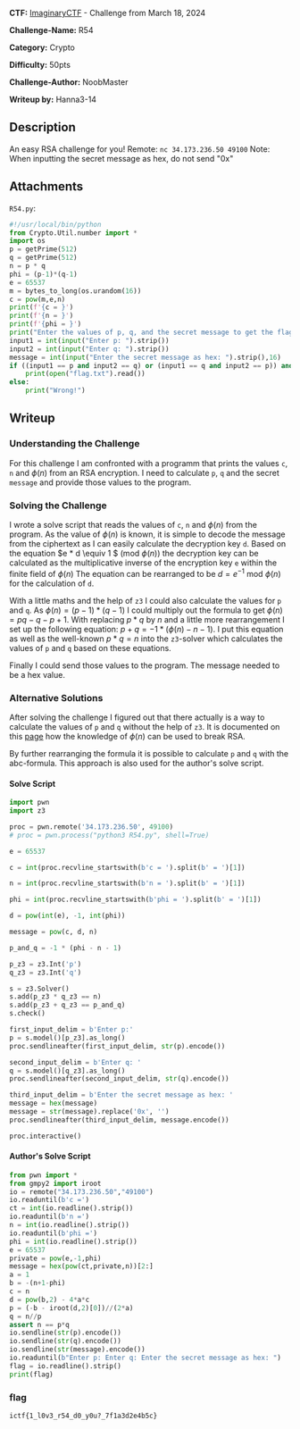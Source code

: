 **CTF:** [ImaginaryCTF](https://imaginaryctf.org/ArchivedChallenges) - Challenge from March 18, 2024

**Challenge-Name:** R54

**Category:** Crypto

**Difficulty:** 50pts

**Challenge-Author:** NoobMaster

**Writeup by:** Hanna3-14

## Description
An easy RSA challenge for you! Remote: `nc 34.173.236.50 49100` Note: When inputting the secret message as hex, do not send "0x"

## Attachments
`R54.py`:
```python
#!/usr/local/bin/python
from Crypto.Util.number import *
import os
p = getPrime(512)
q = getPrime(512)
n = p * q
phi = (p-1)*(q-1)
e = 65537
m = bytes_to_long(os.urandom(16))
c = pow(m,e,n)
print(f'{c = }')
print(f'{n = }')
print(f'{phi = }')
print("Enter the values of p, q, and the secret message to get the flag!\n")
input1 = int(input("Enter p: ").strip())
input2 = int(input("Enter q: ").strip())
message = int(input("Enter the secret message as hex: ").strip(),16)
if ((input1 == p and input2 == q) or (input1 == q and input2 == p)) and (message == m):
    print(open("flag.txt").read())
else:
    print("Wrong!")
```

## Writeup

### Understanding the Challenge
For this challenge I am confronted with a programm that prints the values `c`, `n` and $\phi(n)$ from an RSA encryption.
I need to calculate `p`, `q` and the secret `message` and provide those values to the program.

### Solving the Challenge
I wrote a solve script that reads the values of `c`, `n` and $\phi(n)$ from the program.
As the value of $\phi(n)$ is known, it is simple to decode the message from the ciphertext as I can easily calculate the decryption key `d`.
Based on the equation $e * d \equiv 1 $ (mod $\phi(n)$) the decryption key can be calculated as the multiplicative inverse of the encryption key `e` within the finite field of $\phi(n)$
The equation can be rearranged to be $d = e^{-1}$ mod $\phi(n)$ for the calculation of `d`.

With a little maths and the help of `z3` I could also calculate the values for `p` and `q`.
As $\phi(n) = (p - 1) * (q - 1)$ I could multiply out the formula to get $\phi(n) = pq - q - p + 1$.
With replacing $p * q$ by $n$ and a little more rearrangement I set up the following equation: $p + q = -1 * (\phi(n) - n - 1)$.
I put this equation as well as the well-known $p * q = n$ into the `z3`-solver which calculates the values of `p` and `q` based on these equations.

Finally I could send those values to the program.
The message needed to be a hex value.

### Alternative Solutions
After solving the challenge I figured out that there actually is a way to calculate the values of `p` and `q` without the help of `z3`.
It is documented on this [page](https://crypto.stackexchange.com/questions/5791/why-is-it-important-that-phin-is-kept-a-secret-in-rsa) how the knowledge of $\phi(n)$ can be used to break RSA.

By further rearranging the formula it is possible to calculate `p` and `q` with the abc-formula.
This approach is also used for the author's solve script.

#### Solve Script
```python
import pwn
import z3

proc = pwn.remote('34.173.236.50', 49100)
# proc = pwn.process("python3 R54.py", shell=True)

e = 65537

c = int(proc.recvline_startswith(b'c = ').split(b' = ')[1])

n = int(proc.recvline_startswith(b'n = ').split(b' = ')[1])

phi = int(proc.recvline_startswith(b'phi = ').split(b' = ')[1])

d = pow(int(e), -1, int(phi))

message = pow(c, d, n)

p_and_q = -1 * (phi - n - 1)

p_z3 = z3.Int('p')
q_z3 = z3.Int('q')

s = z3.Solver()
s.add(p_z3 * q_z3 == n)
s.add(p_z3 + q_z3 == p_and_q)
s.check()

first_input_delim = b'Enter p:'
p = s.model()[p_z3].as_long()
proc.sendlineafter(first_input_delim, str(p).encode())

second_input_delim = b'Enter q: '
q = s.model()[q_z3].as_long()
proc.sendlineafter(second_input_delim, str(q).encode())

third_input_delim = b'Enter the secret message as hex: '
message = hex(message)
message = str(message).replace('0x', '')
proc.sendlineafter(third_input_delim, message.encode())

proc.interactive()
```

#### Author's Solve Script
```python
from pwn import *
from gmpy2 import iroot
io = remote("34.173.236.50","49100")
io.readuntil(b'c =')
ct = int(io.readline().strip())
io.readuntil(b'n =')
n = int(io.readline().strip())
io.readuntil(b'phi =')
phi = int(io.readline().strip())
e = 65537
private = pow(e,-1,phi)
message = hex(pow(ct,private,n))[2:]
a = 1
b = -(n+1-phi)
c = n
d = pow(b,2) - 4*a*c
p = (-b - iroot(d,2)[0])//(2*a)
q = n//p
assert n == p*q
io.sendline(str(p).encode())
io.sendline(str(q).encode())
io.sendline(str(message).encode())
io.readuntil(b"Enter p: Enter q: Enter the secret message as hex: ")
flag = io.readline().strip()
print(flag)

```

### flag
`ictf{1_l0v3_r54_d0_y0u?_7f1a3d2e4b5c}`
